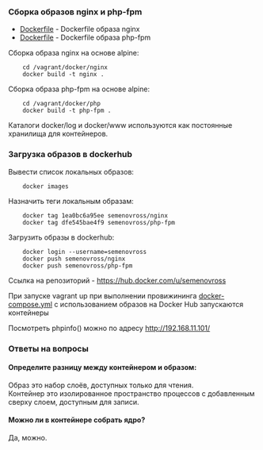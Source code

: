### Сборка образов nginx и php-fpm

* [Dockerfile](docker/nginx/Dockerfile) - Dockerfile образа nginx
* [Dockerfile](docker/php/Dockerfile) - Dockerfile образа php-fpm

Сборка образа nginx на основе alpine:

```console
    cd /vagrant/docker/nginx
    docker build -t nginx .
```

Сборка образа php-fpm на основе alpine:

```console
    cd /vagrant/docker/php
    docker build -t php-fpm .
```
Каталоги docker/log и docker/www используются как постоянные хранилища для контейнеров.


### Загрузка образов в dockerhub

Вывести список локальных образов:
```console
    docker images
```
Назначить теги локальным образам:
```console
    docker tag 1ea0bc6a95ee semenovross/nginx
    docker tag dfe545bae4f9 semenovross/php-fpm
```
Загрузить образы в dockerhub:
```console
    docker login --username=semenovross
    docker push semenovross/nginx
    docker push semenovross/php-fpm
```
Cсылка на репозиторий - https://hub.docker.com/u/semenovross


При запуске vagrant up при выполнении провижининга [docker-compose.yml](docker/docker-compose.yml)
 c использованием образов на Docker Hub запускаются контейнеры 

Посмотреть phpinfo() можно по адресу http://192.168.11.101/



### Ответы на вопросы

#### Определите разницу между контейнером и образом:

Образ это набор слоёв, доступных только для чтения.  
Контейнер это изолированное пространство процессов с добавленным сверху слоем, доступным для записи.  

#### Можно ли в контейнере собрать ядро?

Да, можно.

